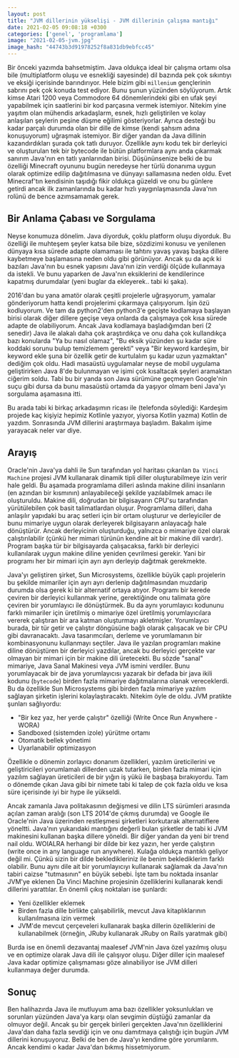 ```yaml
---
layout: post
title: "JVM dillerinin yükselişi - JVM dillerinin çalışma mantığı"
date: 2021-02-05 09:08:18 +0300
categories: ['genel', 'programlama']
image: "2021-02-05-jvm.jpg"
image_hash: "44743b3d91978252f8a831db9ebfcc45"
---
```


Bir önceki yazımda bahsetmiştim. Java oldukça ideal bir çalışma ortamı olsa bile (multiplatform oluşu ve esnekliği sayesinde) dil bazında pek çok sıkıntıyı ve eksiği içerisinde barındırıyor. Hele bizim gibi `millenium` gençlerinin sabrını pek çok konuda test ediyor. Bunu şunun yüzünden söylüyorum. Artık kimse Atari 1200 veya Commodore 64 dönemlerindeki gibi en ufak şeyi yapabilmek için saatlerini bir kod parçasına vermek istemiyor. Nitekim yine yaşıtım olan mühendis arkadaşlarm, esnek, hızlı geliştirilen ve kolay anlaşılan şeylerin peşine düşme eğilimi gösteriyorlar. Ayrıca desteği bu kadar parçalı durumda olan bir dille de kimse (kendi şahsım adına konuşuyorum) uğraşmak istemiyor. Bir diğer yandan da Java dillinin kazandırdıkları şurada çok tatlı duruyor. Özellikle aynı kodu tek bir derleyici ve oluşturulan tek bir bytecode ile bütün platformlara aynı anda çıkarmak sanırım Java'nın en tatlı yanlarından birisi. Düşününsenize belki de bu özelliği Minecraft oyununu bugün neredeyse her türlü donanıma uygun olarak optimize edilip dağıtılmasına ve dünyayı sallamasına neden oldu. Evet Minecraf'tın kendisinin taşıdığı fikir oldukça güzeldi ve onu bu günlere getirdi ancak ilk zamanlarında bu kadar hızlı yaygınlaşmasında Java'nın rolünü de bence azımsamamak gerek.

## Bir Anlama Çabası ve Sorgulama
Neyse konumuza dönelim. Java diyorduk, çoklu platform oluşu diyorduk. Bu özelliği ile muhteşem şeyler katsa bile bize, sözdizimi konusu ve yenilenen dünyaya kısa sürede adapte olamaması ile tahtını yavaş yavaş başka dillere kaybetmeye başlamasına neden oldu gibi görünüyor. Ancak şu da açık ki bazıları Java'nın bu esnek yapısını Java'nın izin verdiği ölçüde kullanmaya da istekli. Ve bunu yaparken de Java'nın eksiklerini de kendilerince kapatmış durumdalar (yeni buglar da ekleyerek.. tabi ki şaka). 

2016'dan bu yana amatör olarak çeşitli projelerle uğraşıyorum, yamalar gönderiyorum hatta kendi projelerimi çıkarmaya çalışıyorum. İşin özü kodluyorum. Ve tam da python2'den python3'e geçişte kodlamaya başlayan birisi olarak diğer dillere geçişe veya onlarda da çalışmaya çok kısa sürede adapte de olabiliyorum. Ancak Java kodlamaya başladığımdan beri (2 senedir) Java ile alakalı daha çok araştırdıkça ve onu daha çok kullandıkça bazı konularda "Ya bu nasıl olamaz", "Bu eksik yüzünden şu kadar süre koddaki sorunu bulup temizlemem gerekti" veya "Bir keyword kardeşim, bir keyword ekle şuna bir özellik getir de kurtulalım şu kadar uzun yazmaktan" dediğim çok oldu. Hadi masaüstü uygulamalar neyse de mobil uygulama geliştirirken Java 8'de bulunmayan ve işimi çok kısaltacak şeyleri aramaktan ciğerim soldu. Tabi bu bir yanda son Java sürümüne geçmeyen Google'nin suçu gibi dursa da bunu masaüstü ortamda da yaşıyor olmam beni Java'yı sorgulama aşamasına itti. 

Bu arada tabi ki birkaç arkadaşımın ricası ile (telefonda söylediği: Kardeşim projede kaç kişiyiz hepimiz Kotlinle yazıyor, yiyorsa Kotlin yazma)  Kotlin de yazdım. Sonrasında JVM dillerini araştırmaya başladım. Bakalım işime yarayacak neler var diye.

## Arayış

Oracle'nin Java'ya dahli ile Sun tarafından yol haritası çıkarılan `Da Vinci Machine` projesi JVM kullanarak dinamik tipli diller oluşturabilmeye izin verir hale geldi. Bu aşamada programlama dilleri aslında makine dilini insanların (en azından bir kısmının) anlayabileceği şekilde yazılabilmek amacı ile oluşturuldu. Makine dili, doğrudan bir bilgisayarın CPU'su tarafından yürütülebilen çok basit talimatlardan oluşur. Programlama dilleri, daha anlaşılır yapıdaki bu araç setleri için bir ortam oluşturur ve derleyiciler de bunu mimariye uygun olarak derleyerek bilgisayarın anlayacağı hale dönüştürür. Ancak derleyicinin oluşturduğu, yalnızca o mimariye özel olarak çalıştırılabilir (çünkü her mimari türünün kendine ait bir makine dili vardır). Program başka tür bir bilgisayarda çalışacaksa, farklı bir derleyici kullanılarak uygun makine diline yeniden çevrilmesi gerekir. Yani bir programı her bir mimari için ayrı ayrı derleyip dağıtmak gerekmekte. 

Java'yı geliştiren şirket, Sun Microsystems, özellikle büyük çaplı projelerin bu şekilde mimariler için ayrı ayrı derlenip dağıtılmasından muzdarip durumda olsa gerek ki bir alternatif ortaya atıyor. Programı bir kerede çeviren bir derleyici kullanmak yerine, gerektiğinde onu talimata göre çeviren bir yorumlayıcı ile dönüştürmek. Bu da aynı yorumlayıcı kodununu farklı mimariler için üretilmiş o mimariye özel üretilmiş yorumlayıcılara vererek çalıştıran bir ara katman oluşturmayı akletmişler. Yorumlayıcı burada, bir tür getir ve çalıştır döngüsüne bağlı olarak çalışacak ve bir CPU gibi davranacaktı. Java tasarımcıları, derleme ve yorumlamanın bir kombinasyonunu kullanmayı seçtiler. Java ile yazılan programları makine diline dönüştüren bir derleyici yazdılar, ancak bu derleyici gerçekte var olmayan bir mimari için bir makine dili üretecekti. Bu sözde "sanal" mimariye, Java Sanal Makinesi veya JVM ismini verdiler. Bunu yorumlayacak bir de java yorumlayıcısı yazarak bir defada bir java ikili kodunu (`bytecode`) birden fazla mimariye dağıtmalarına olanak vereceklerdi. Bu da özellikle Sun Microsystems gibi birden fazla mimariye yazılım sağlayan şirketin işlerini kolaylaştıracaktı. Nitekim öyle de oldu. JVM pratikte şunları sağlıyordu: 
* "Bir kez yaz, her yerde çalıştır" özelliği (Write Once Run Anywhere - WORA) 
* Sandboxed (sistemden izole) yürütme ortamı
* Otomatik bellek yönetimi
* Uyarlanabilir optimizasyon

Özellikle o dönemin zorlayıcı donanım özellikleri, yazılım üreticilerini ve geliştiricileri yorumlamalı dillerden uzak tutarken, birden fazla mimari için yazılım sağlayan üreticileri de bir yığın iş yükü ile başbaşa bırakıyordu. Tam o dönemde çıkan Java gibi bir nimete tabi ki talep de çok fazla oldu ve kısa süre içerisinde iyi bir hype ile yükseldi.

Ancak zamanla Java politakasının değişmesi ve dilin LTS sürümleri arasında açılan zaman aralığı (son LTS 2014'de çıkmış durumda) ve Google ile Oracle'nin Java üzerinden restleşmesi şirketleri korkutarak alternatiflere yöneltti. Java'nın yukarıdaki mantığını değerli bulan şirketler de tabi ki JVM makinesini kullanan başka dillere yöneldi. Bir diğer yandan da yeni bir trend nail oldu. WOIALRA herhangi bir dilde bir kez yazın, her yerde çalıştırın (write once in any language run anywhere). Kulağa oldukça mantıklı geliyor değil mi. Çünkü sizin bir dilde bekledikleriniz ile benim beklediklerim farklı olabilir. Bunu aynı dile ait bir yorumlayıcıyı kullanarak sağlamak da Java'nın tabiri caizse "tutmasının" en büyük sebebi. İşte tam bu noktada insanlar JVM'ye eklenen Da Vinci Machine projesinin özelliklerini kullanarak kendi dillerini yarattılar. En önemli çıkış noktaları ise şunlardı: 
* Yeni özellikler eklemek
* Birden fazla dille birlikte çalışabilirlik, mevcut Java kitaplıklarının kullanılmasına izin vermek 
* JVM'de mevcut çerçeveleri kullanarak başka dillerin özelliklerini de kullanabilmek (örneğin, JRuby kullanarak JRuby on Rails yaratmak gibi)

Burda ise en önemli dezavantaj maalesef JVM'nin Java özel yazılmış oluşu ve en optimize olarak Java dili ile çalışıyor oluşu. Diğer diller için maalesef Java kadar optimize çalışmaması göze alınabiliyor ise JVM dilleri kullanmaya değer durumda.

## Sonuç

Ben halihazırda Java ile mutluyum ama bazı özellikler yoksunlukları ve sorunları yüzünden Java'ya karşı olan sevgimin düştüğü zamanlar da olmuyor değil. Ancak şu bir gerçek birileri gerçekten Java'nın özelliklerini Java'dan daha fazla sevdiği için ve onu damıtmaya çalıştığı için bugün JVM dillerini konuşuyoruz. Belki de ben de Java'yı kendime göre yorumlarım. Ancak kendimi o kadar Java'dan bıkmış hissetmiyorum.
